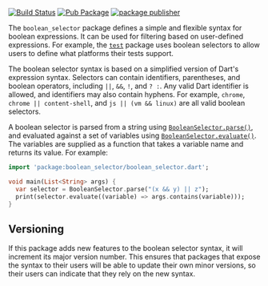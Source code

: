 [![Build Status](https://github.com/dart-lang/tools/actions/workflows/boolean_selector.yaml/badge.svg)](https://github.com/dart-lang/tools/actions/workflows/boolean_selector.yaml)
[![Pub Package](https://img.shields.io/pub/v/boolean_selector.svg)](https://pub.dev/packages/boolean_selector)
[![package publisher](https://img.shields.io/pub/publisher/boolean_selector.svg)](https://pub.dev/packages/boolean_selector/publisher)

The `boolean_selector` package defines a simple and flexible syntax for boolean
expressions. It can be used for filtering based on user-defined expressions. For
example, the [`test`][test] package uses boolean selectors to allow users to
define what platforms their tests support.

[test]: https://github.com/dart-lang/test

The boolean selector syntax is based on a simplified version of Dart's
expression syntax. Selectors can contain identifiers, parentheses, and boolean
operators, including `||`, `&&`, `!`, and `? :`. Any valid Dart identifier is
allowed, and identifiers may also contain hyphens. For example, `chrome`,
`chrome || content-shell`, and `js || (vm && linux)` are all valid boolean
selectors.

A boolean selector is parsed from a string using
[`BooleanSelector.parse()`][parse], and evaluated against a set of variables
using [`BooleanSelector.evaluate()`][evaluate]. The variables are supplied as
a function that takes a variable name and returns its value. For example:

[parse]: https://pub.dev/documentation/boolean_selector/latest/boolean_selector/BooleanSelector/BooleanSelector.parse.html

[evaluate]: https://pub.dev/documentation/boolean_selector/latest/boolean_selector/BooleanSelector/evaluate.html

```dart
import 'package:boolean_selector/boolean_selector.dart';

void main(List<String> args) {
  var selector = BooleanSelector.parse("(x && y) || z");
  print(selector.evaluate((variable) => args.contains(variable)));
}
```

## Versioning

If this package adds new features to the boolean selector syntax, it will
increment its major version number. This ensures that packages that expose the
syntax to their users will be able to update their own minor versions, so their
users can indicate that they rely on the new syntax.
